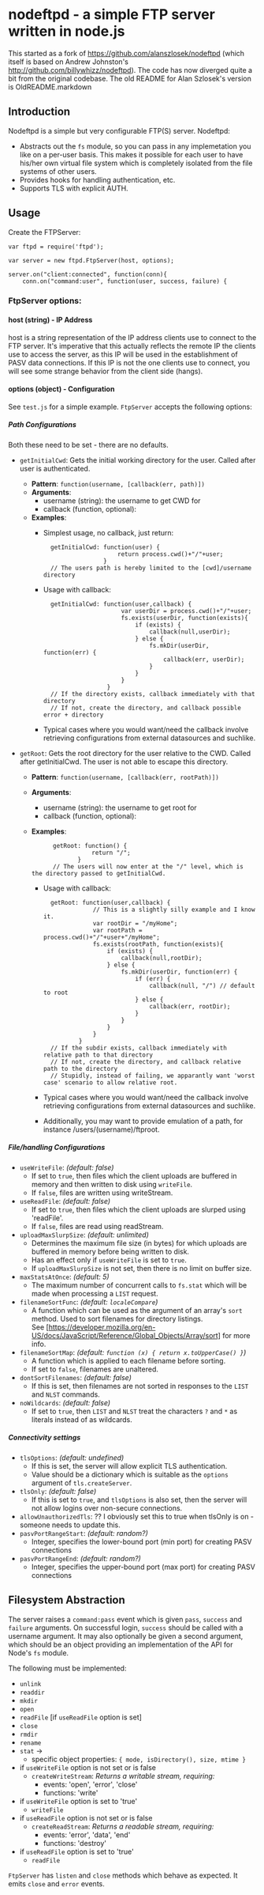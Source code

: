 # nodeftpd - a simple FTP server written in node.js


This started as a fork of https://github.com/alanszlosek/nodeftpd
(which itself is based on Andrew Johnston's http://github.com/billywhizz/nodeftpd).
The code has now diverged quite a bit from the original codebase.
The old README for Alan Szlosek's version is OldREADME.markdown

## Introduction


Nodeftpd is a simple but very configurable FTP(S) server. Nodeftpd:

* Abstracts out the `fs` module, so you can pass in any implemetation
  you like on a per-user basis. This makes it possible for each user to have
  his/her own virtual file system which is completely isolated from the file
  systems of other users.
* Provides hooks for handling authentication, etc.
* Supports TLS with explicit AUTH.

## Usage

Create the FTPServer:

    var ftpd = require('ftpd');    

    var server = new ftpd.FtpServer(host, options);
    
    server.on("client:connected", function(conn){
        conn.on("command:user", function(user, success, failure) {


### FtpServer options:

#### host (string) - IP Address

host is a string representation of the IP address clients use to connect to the FTP server.  It's imperative that this actually reflects the remote IP the clients use to access the server, as this IP will be used in the establishment of PASV data connections.  If this IP is not the one clients use to connect, you will see some strange behavior from the client side (hangs).

#### options (object) - Configuration

See `test.js` for a simple example. `FtpServer` accepts the following options:

##### Path Configurations

Both these need to be set - there are no defaults.

- `getInitialCwd`: Gets the initial working directory for the user.  Called after user is authenticated.
    - **Pattern**: `function(username, [callback(err, path)])`
    - **Arguments**:
        - username (string): the username to get CWD for
        - callback (function, optional): 
    - **Examples**:
        - Simplest usage, no callback, just return:

                getInitialCwd: function(user) {
                                   return process.cwd()+"/"+user;
                               }
                // The users path is hereby limited to the [cwd]/username directory
        
        - Usage with callback:
        
                getInitialCwd: function(user,callback) {
                                    var userDir = process.cwd()+"/"+user;
                                    fs.exists(userDir, function(exists){
                                        if (exists) {
                                            callback(null,userDir);
                                        } else {
                                            fs.mkDir(userDir, function(err) {
                                                callback(err, userDir);
                                            }
                                        }
                                    }
                                }
                // If the directory exists, callback immediately with that directory
                // If not, create the directory, and callback possible error + directory
        
        - Typical cases where you would want/need the callback involve retrieving configurations from external datasources and suchlike.

- `getRoot`: Gets the root directory for the user relative to the CWD.  Called after getInitialCwd. 
    The user is not able to escape this directory.
    - **Pattern**: `function(username, [callback(err, rootPath)])`
    - **Arguments**:
        - username (string): the username to get root for
        - callback (function, optional): 
    - **Examples**:

                getRoot: function() {
                           return "/";
                       }
                // The users will now enter at the "/" level, which is the directory passed to getInitialCwd.
        
        - Usage with callback:
        
                getRoot: function(user,callback) {
                            // This is a slightly silly example and I know it.
                            var rootDir = "/myHome";
                            var rootPath = process.cwd()+"/"+user+"/myHome";
                            fs.exists(rootPath, function(exists){
                                if (exists) {
                                    callback(null,rootDir);
                                } else {
                                    fs.mkDir(userDir, function(err) {
                                        if (err) {
                                            callback(null, "/") // default to root
                                        } else {
                                            callback(err, rootDir);
                                        }
                                    }
                                }
                            }
                        }
                // If the subdir exists, callback immediately with relative path to that directory
                // If not, create the directory, and callback relative path to the directory
                // Stupidly, instead of failing, we apparantly want 'worst case' scenario to allow relative root.
        
        - Typical cases where you would want/need the callback involve retrieving configurations from external datasources and suchlike.
        - Additionally, you may want to provide emulation of a path, for instance /users/(username)/ftproot.

##### File/handling Configurations

- `useWriteFile`: _(default: false)_
    - If set to `true`, then files which the client uploads are buffered in memory and then written to disk using `writeFile`. 
    - If `false`, files are written using writeStream.
- `useReadFile`: _(default: false)_
    - If set to `true`, then files which the client uploads are slurped using 'readFile'.
    - If `false`, files are read using readStream.
- `uploadMaxSlurpSize`: _(default: unlimited)_
    - Determines the maximum file size (in bytes) for which uploads are buffered in memory before being written to disk. 
    - Has an effect only if `useWriteFile` is set to `true`. 
    - If `uploadMaxSlurpSize` is not set, then there is no limit on buffer size.
- `maxStatsAtOnce`: _(default: 5)_
    - The maximum number of concurrent calls to `fs.stat` which will be
  made when processing a `LIST` request.
- `filenameSortFunc`: _(default: `localeCompare`)_
    - A function which can be used as the argument of an array's `sort` method. Used to sort filenames for directory listings.  
      See [https://developer.mozilla.org/en-US/docs/JavaScript/Reference/Global_Objects/Array/sort] for more info.
- `filenameSortMap`: _(default: `function (x) { return x.toUpperCase() }`)_
    - A function which is applied to each filename before sorting.
    - If set to `false`, filenames are unaltered.
- `dontSortFilenames`: _(default: false)_
    - If this is set, then filenames are not sorted in responses to the `LIST` and `NLST` commands.
- `noWildcards`: _(default: false)_
    - If set to `true`, then `LIST` and `NLST` treat the characters `?` and `*` as literals instead of as wildcards.


##### Connectivity settings

- `tlsOptions`: _(default: undefined)_
    - If this is set, the server will allow explicit TLS authentication.
    - Value should be a dictionary which is suitable as the `options` argument of `tls.createServer`.
- `tlsOnly`: _(default: false)_
    - If this is set to `true`, and `tlsOptions` is also set, then the server will not allow logins over non-secure connections.
- `allowUnauthorizedTls`: ?? I obviously set this to true when tlsOnly is on -someone needs to update this.
- `pasvPortRangeStart`: _(default: random?)_
    - Integer, specifies the lower-bound port (min port) for creating PASV connections
- `pasvPortRangeEnd`: _(default: random?)_
    - Integer, specifies the upper-bound port (max port) for creating PASV connections


## Filesystem Abstraction
The server raises a `command:pass` event which is given `pass`, `success` and
`failure` arguments. On successful login, `success` should be called with a
username argument. It may also optionally be given a second argument, which
should be an object providing an implementation of the API for Node's `fs`
module. 

The following must be implemented:

- `unlink`
- `readdir`
- `mkdir`
- `open`
- `readFile` [if `useReadFile` option is set]
- `close`
- `rmdir`
- `rename`
- `stat` → 
    - specific object properties: `{ mode, isDirectory(), size, mtime }`
- if `useWriteFile` option is not set or is false
    - `createWriteStream`: _Returns a writable stream, requiring:_
        - events: 'open', 'error', 'close' 
        - functions: 'write'
- if `useWriteFile` option is set to 'true'
    - `writeFile` 
- if `useReadFile` option is not set or is false
    - `createReadStream`:  _Returns a readable stream, requiring:_
        - events: 'error', 'data', 'end'
        - functions: 'destroy'
- if `useReadFile` option is set to 'true'
    - `readFile`

`FtpServer` has `listen` and `close` methods which behave as expected. It
emits `close` and `error` events.